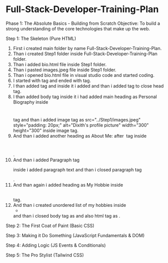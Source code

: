 # Full-Stack-Developer-Training-Plan

Phase 1: The Absolute Basics - Building from Scratch
Objective: To build a strong understanding of the core technologies that make up the web.

Step 1: The Skeleton (Pure HTML)
1) First i created main folder by name Full-Stack-Developer-Training-Plan.
2) Than i created Step1 folder inside Full-Stack-Developer-Training-Plan folder.  
3) Than i added bio.html file inside Step1 folder.
4) Than i pasted images.jpeg file inside Step1 folder.
5) Than i opened bio.html file in visual studio code and started coding.
6) I started with <html> tag  and ended with </html> tag.
7) I than added <head> tag and inside it i added <title> tag with name as My Profile and ended it with </title> and than i added </head> tag to close    head tag.
8)  I than added body tag <body> inside it i had added main heading as Personal Biography inside <h1></h1> tag and than i added image tag as
   src="../Step1/images.jpeg" style="padding: 20px;" alt="Dixith's profile picture" width="300" height="300" inside image tag.
9)  And than i added another heading as About Me: after <img> tag inside <h2 style="color: red; font-size: 30px;"></h2>.
10) And than i added Paragraph tag <p> inside i added paragraph text and than i closed paragraph tag </p>.
11)  And than again i added heading as My Hobbie inside <h2></h2> tag.
12)  And than i created unordered list of my hobbies inside <ul><li></li></ul> and than i closed body tag as </body> and also html tag as </html>.

Step 2: The First Coat of Paint (Basic CSS)


Step 3: Making it Do Something (JavaScript Fundamentals & DOM)


Step 4: Adding Logic (JS Events & Conditionals)


Step 5: The Pro Stylist (Tailwind CSS)

